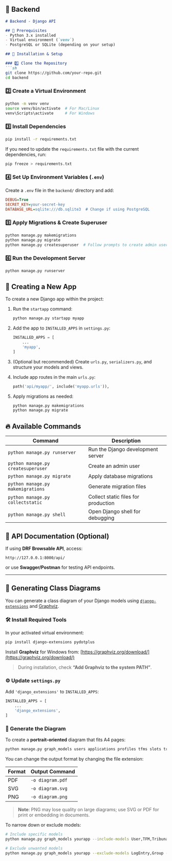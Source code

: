 ## **🔹 Backend**

````md
# Backend - Django API

## 📌 Prerequisites
- Python 3.x installed
- Virtual environment (`venv`)
- PostgreSQL or SQLite (depending on your setup)

## 🚀 Installation & Setup

### 1️⃣ Clone the Repository
```sh
git clone https://github.com/your-repo.git
cd backend
````

### 2️⃣ Create a Virtual Environment

```sh
python -m venv venv
source venv/bin/activate  # For Mac/Linux
venv\Scripts\activate     # For Windows
```

### 3️⃣ Install Dependencies

```sh
pip install -r requirements.txt
```

If you need to update the `requirements.txt` file with the current dependencies, run:

```sh
pip freeze > requirements.txt
```

### 4️⃣ Set Up Environment Variables (`.env`)

Create a `.env` file in the `backend/` directory and add:

```ini
DEBUG=True
SECRET_KEY=your-secret-key
DATABASE_URL=sqlite:///db.sqlite3  # Change if using PostgreSQL
```

### 5️⃣ Apply Migrations & Create Superuser

```sh
python manage.py makemigrations
python manage.py migrate
python manage.py createsuperuser  # Follow prompts to create admin user
```

### 6️⃣ Run the Development Server

```sh
python manage.py runserver
```

## 🧱 Creating a New App

To create a new Django app within the project:

1. Run the `startapp` command:

   ```sh
   python manage.py startapp myapp
   ```

2. Add the app to `INSTALLED_APPS` in `settings.py`:

   ```python
   INSTALLED_APPS = [
       ...
       'myapp',
   ]
   ```

3. (Optional but recommended) Create `urls.py`, `serializers.py`, and structure your models and views.

4. Include app routes in the main `urls.py`:

   ```python
   path('api/myapp/', include('myapp.urls')),
   ```

5. Apply migrations as needed:

   ```sh
   python manage.py makemigrations
   python manage.py migrate
   ```

## 🔥 Available Commands

| Command                            | Description                         |
| ---------------------------------- | ----------------------------------- |
| `python manage.py runserver`       | Run the Django development server   |
| `python manage.py createsuperuser` | Create an admin user                |
| `python manage.py migrate`         | Apply database migrations           |
| `python manage.py makemigrations`  | Generate migration files            |
| `python manage.py collectstatic`   | Collect static files for production |
| `python manage.py shell`           | Open Django shell for debugging     |

## 🔗 API Documentation (Optional)

If using **DRF Browsable API**, access:

```
http://127.0.0.1:8000/api/
```

or use **Swagger/Postman** for testing API endpoints.

---

## 🧩 Generating Class Diagrams

You can generate a class diagram of your Django models using [`django-extensions`](https://django-extensions.readthedocs.io/) and [Graphviz](https://graphviz.org/download/).

### 🛠️ Install Required Tools

In your activated virtual environment:

```sh
pip install django-extensions pydotplus
```

Install **Graphviz** for Windows from:
[https://graphviz.org/download/](https://graphviz.org/download/)

> During installation, check **“Add Graphviz to the system PATH”**.

### ⚙️ Update `settings.py`

Add `'django_extensions'` to `INSTALLED_APPS`:

```python
INSTALLED_APPS = [
    ...
    'django_extensions',
]
```

### 🧭 Generate the Diagram

To create a **portrait-oriented** diagram that fits A4 pages:

```sh
python manage.py graph_models users applications profiles tfms slots tracks tribunals committees semesters institutions --layout=dot --rankdir=TB -o diagram.pdf
```

You can change the output format by changing the file extension:

| Format | Output Command         |
| ------ | ---------------------- |
| PDF    | `-o diagram.pdf` |
| SVG    | `-o diagram.svg` |
| PNG    | `-o diagram.png` |

> **Note**: PNG may lose quality on large diagrams; use SVG or PDF for print or embedding in documents.

To narrow down or exclude models:

```sh
# Include specific models
python manage.py graph_models yourapp --include-models User,TFM,Tribunal -o diagram.png

# Exclude unwanted models
python manage.py graph_models yourapp --exclude-models LogEntry,Group -o diagram.png
```
